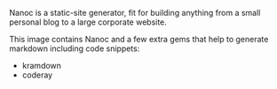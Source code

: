 Nanoc is a static-site generator, fit for building anything from a small personal blog to a large corporate website.

This image contains Nanoc and a few extra gems that help to generate markdown including code snippets:
* kramdown
* coderay
